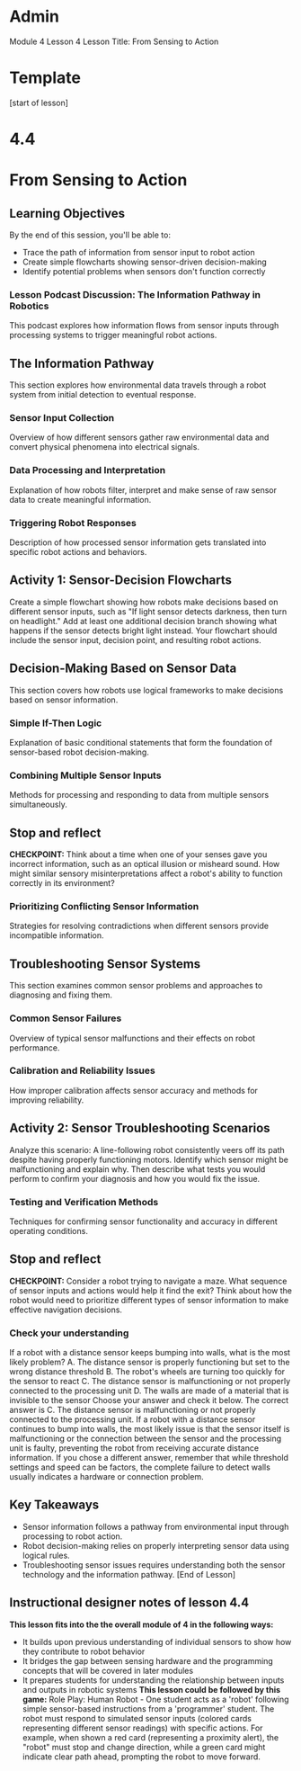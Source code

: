 # Admin
Module 4
Lesson 4
Lesson Title: From Sensing to Action
# Template
[start of lesson]
# 4.4
# From Sensing to Action
## Learning Objectives
By the end of this session, you'll be able to:
- Trace the path of information from sensor input to robot action
- Create simple flowcharts showing sensor-driven decision-making
- Identify potential problems when sensors don't function correctly
### Lesson Podcast Discussion: The Information Pathway in Robotics
This podcast explores how information flows from sensor inputs through processing systems to trigger meaningful robot actions.
## The Information Pathway
This section explores how environmental data travels through a robot system from initial detection to eventual response.
### Sensor Input Collection
Overview of how different sensors gather raw environmental data and convert physical phenomena into electrical signals.
### Data Processing and Interpretation
Explanation of how robots filter, interpret and make sense of raw sensor data to create meaningful information.
### Triggering Robot Responses
Description of how processed sensor information gets translated into specific robot actions and behaviors.
## **Activity 1: Sensor-Decision Flowcharts**
Create a simple flowchart showing how robots make decisions based on different sensor inputs, such as "If light sensor detects darkness, then turn on headlight." Add at least one additional decision branch showing what happens if the sensor detects bright light instead. Your flowchart should include the sensor input, decision point, and resulting robot actions.
## Decision-Making Based on Sensor Data
This section covers how robots use logical frameworks to make decisions based on sensor information.
### Simple If-Then Logic
Explanation of basic conditional statements that form the foundation of sensor-based robot decision-making.
### Combining Multiple Sensor Inputs
Methods for processing and responding to data from multiple sensors simultaneously.
## Stop and reflect

**CHECKPOINT:** Think about a time when one of your senses gave you incorrect information, such as an optical illusion or misheard sound. How might similar sensory misinterpretations affect a robot's ability to function correctly in its environment?

### Prioritizing Conflicting Sensor Information
Strategies for resolving contradictions when different sensors provide incompatible information.
## Troubleshooting Sensor Systems
This section examines common sensor problems and approaches to diagnosing and fixing them.
### Common Sensor Failures
Overview of typical sensor malfunctions and their effects on robot performance.
### Calibration and Reliability Issues
How improper calibration affects sensor accuracy and methods for improving reliability.
## **Activity 2: Sensor Troubleshooting Scenarios**
Analyze this scenario: A line-following robot consistently veers off its path despite having properly functioning motors. Identify which sensor might be malfunctioning and explain why. Then describe what tests you would perform to confirm your diagnosis and how you would fix the issue.
### Testing and Verification Methods
Techniques for confirming sensor functionality and accuracy in different operating conditions.
## Stop and reflect

**CHECKPOINT:** Consider a robot trying to navigate a maze. What sequence of sensor inputs and actions would help it find the exit? Think about how the robot would need to prioritize different types of sensor information to make effective navigation decisions.

### **Check your understanding**
If a robot with a distance sensor keeps bumping into walls, what is the most likely problem?
A. The distance sensor is properly functioning but set to the wrong distance threshold
B. The robot's wheels are turning too quickly for the sensor to react
C. The distance sensor is malfunctioning or not properly connected to the processing unit
D. The walls are made of a material that is invisible to the sensor
Choose your answer and check it below.
The correct answer is C. The distance sensor is malfunctioning or not properly connected to the processing unit. If a robot with a distance sensor continues to bump into walls, the most likely issue is that the sensor itself is malfunctioning or the connection between the sensor and the processing unit is faulty, preventing the robot from receiving accurate distance information. If you chose a different answer, remember that while threshold settings and speed can be factors, the complete failure to detect walls usually indicates a hardware or connection problem.
## Key Takeaways
- Sensor information follows a pathway from environmental input through processing to robot action.
- Robot decision-making relies on properly interpreting sensor data using logical rules.
- Troubleshooting sensor issues requires understanding both the sensor technology and the information pathway.
[End of Lesson]
## Instructional designer notes of lesson 4.4
**This lesson fits into the the overall module of 4 in the following ways:**
- It builds upon previous understanding of individual sensors to show how they contribute to robot behavior
- It bridges the gap between sensing hardware and the programming concepts that will be covered in later modules
- It prepares students for understanding the relationship between inputs and outputs in robotic systems
**This lesson could be followed by this game:**
Role Play: Human Robot - One student acts as a 'robot' following simple sensor-based instructions from a 'programmer' student. The robot must respond to simulated sensor inputs (colored cards representing different sensor readings) with specific actions. For example, when shown a red card (representing a proximity alert), the "robot" must stop and change direction, while a green card might indicate clear path ahead, prompting the robot to move forward.